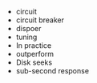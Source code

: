  









- circuit
- circuit breaker
- dispoer
- tuning
- In practice
- outperform
- Disk seeks
- sub-second response 